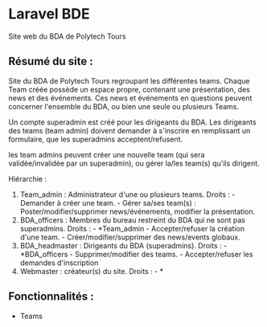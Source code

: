 # Laravel BDE

Site web du BDA de Polytech Tours

## Résumé du site :
Site du BDA de Polytech Tours regroupant les différentes teams.
Chaque Team créée possède un espace propre, contenant une présentation, des news et des événements.
Ces news et événements en questions peuvent concerner l'ensemble du BDA, ou bien une seule ou plusieurs Teams. 

Un compte superadmin est créé pour les dirigeants du BDA. Les dirigeants des teams (team admin) doivent demander à s'inscrire en remplissant un formulaire, que les superadmins acceptent/refusent.

les team admins peuvent créer une nouvelle team (qui sera validée/invalidée par un superadmin), ou gérer la/les team(s) qu'ils dirigent.

Hiérarchie : 

1.	Team_admin : Administrateur d'une ou plusieurs teams.
	Droits : 
		- Demander à créer une team.
		- Gérer sa/ses team(s) : Poster/modifier/supprimer news/événements, modifier la présentation.
2.	BDA_officers : Membres du bureau restreint du BDA qui ne sont pas superadmins.
	Droits : 
		- *Team_admin
		- Accepter/refuser la création d'une team.
		- Créer/modifier/supprimer des news/events globaux.
3.	BDA_headmaster : Dirigeants du BDA (superadmins).
	Droits : 
		- *BDA_officers
		- Supprimer/modifier des teams.
		- Accepter/refuser les demandes d'inscription
4.	Webmaster : créateur(s) du site.
	Droits : 
		- *
## Fonctionnalités :

- Teams 
